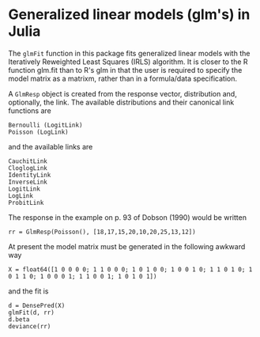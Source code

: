 # Generalized linear models (glm's) in Julia

The `glmFit` function in this package fits generalized linear models with the Iteratively Reweighted Least Squares (IRLS) algorithm.  It is closer to the R function glm.fit than to R's glm in that the user is required to specify the model matrix as a matrixm, rather than in a formula/data specification.

A `GlmResp` object is created from the response vector, distribution and, optionally, the link.  The available distributions and their canonical link functions are

    Bernoulli (LogitLink)
    Poisson (LogLink)

and the available links are

    CauchitLink
    CloglogLink
    IdentityLink
    InverseLink
    LogitLink
    LogLink
    ProbitLink

The response in the example on p. 93 of Dobson (1990) would be written

    rr = GlmResp(Poisson(), [18,17,15,20,10,20,25,13,12])

At present the model matrix must be generated in the following awkward way

    X = float64([1 0 0 0 0; 1 1 0 0 0; 1 0 1 0 0; 1 0 0 1 0; 1 1 0 1 0; 1 0 1 1 0; 1 0 0 0 1; 1 1 0 0 1; 1 0 1 0 1])

and the fit is

    d = DensePred(X)
    glmFit(d, rr)
    d.beta
    deviance(rr)


